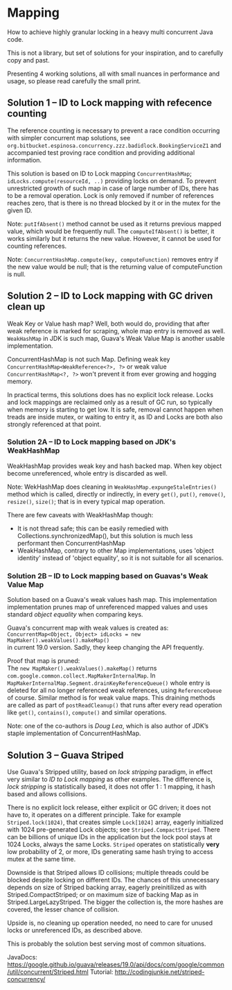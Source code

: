 # Mapping 

How to achieve highly granular locking in a heavy multi concurrent Java code.

This is not a library, but set of solutions for your inspiration, and to carefully copy and past.

Presenting 4 working solutions, all with small nuances in performance and usage, so please read carefully the small print.

## Solution 1 – ID to Lock mapping with refecence counting

The reference counting is necessary to prevent a race condition occurring with simpler concurrent map solutions, see `org.bitbucket.espinosa.concurrency.zzz.badidlock.BookingServiceZ1` and accompanied test proving race condition and providing additional information.

This solution is based on ID to Lock mapping `ConcurrentHashMap`; `idLocks.compute(resourceId, ..)` providing locks on demand. To prevent unrestricted growth of such map in case of large number of IDs, there has to be a removal operation. Lock is only removed if number of references reaches zero, that is there is no thread blocked by it or in the mutex for the given ID.

Note: `putIfAbsent()` method cannot be used as it returns previous mapped value, which would be frequently null. The `computeIfAbsent()` is better, it works similarly but it returns the new value. However, it cannot be used for counting references.

Note: `ConcurrentHashMap.compute(key, computeFunction)` removes entry if the new value would be null; that is the returning value of computeFunction is null.



## Solution 2 – ID to Lock mapping with GC driven clean up

Weak Key or Value hash map? Well, both would do, providing that after weak reference is marked for scraping, whole map entry is removed as well. 
`WeakHashMap` in JDK is such map, Guava's Weak Value Map is another usable implementation.

ConcurrentHashMap is not such Map. Defining weak key `ConcurrentHashMap<WeakReference<?>, ?>` or weak value `ConcurrentHashMap<?, ?>` won't prevent it from ever growing and hogging memory.

In practical terms, this solutions does has no explicit lock release. Locks and lock mappings 
are reclaimed only as a result of GC run, so typically when memory is starting to get low. 
It is safe, removal cannot happen when treads are inside mutex, or waiting to entry it, as 
ID and Locks are both also strongly referenced at that point.



### Solution 2A – ID to Lock mapping based on JDK's WeakHashMap

WeakHashMap provides weak key and hash backed map. When key object become unreferenced, whole entry is discarded as well.

Note: WekHashMap does cleaning in `WeakHashMap.expungeStaleEntries()` method which is called, directly or indirectly, in every `get()`, `put()`, `remove()`, `resize()`, `size()`; 
that is in every typical map operation.

There are few caveats with WeakHashMap though:
   * It is not thread safe; this can be easily remedied with Collections.synchronizedMap(), but this solution is much less performant then ConcurrentHashMap
   * WeakHashMap, contrary to other Map implementations, uses 'object identity' instead of 'object equality', so it is not suitable for all scenarios.



### Solution 2B – ID to Lock mapping based on Guavas's Weak Value Map

Solution based on a Guava's weak values hash map. This implementation implementation
prunes map of unreferenced mapped values and uses standard _object equality_
when comparing keys.

Guava's concurrent map with weak values is created as:  
`ConcurrentMap<Object, Object> idLocks = new MapMaker().weakValues().makeMap()`  
in current 19.0 version. Sadly, they keep changing the API frequently.

Proof that map is pruned:  
The `new MapMaker().weakValues().makeMap()` returns `com.google.common.collect.MapMakerInternalMap`.
In `MapMakerInternalMap.Segment.drainKeyReferenceQueue()` whole entry is deleted for all no longer 
referenced weak references, using `ReferenceQueue` of course. Similar method is for weak value maps. 
This draining methods are called as part of `postReadCleanup()` that runs after every read operation 
like `get()`, `contains()`, `compute()` and similar operations.

Note: one of the co-authors is _Doug Lea_, which is also author of JDK’s staple implementation of ConcurrentHashMap.



## Solution 3 – Guava Striped

Use Guava's Stripped utility, based on _lock stripping_ paradigm, in effect very similar to _ID to Lock mapping_ as other examples. The difference is, _lock stripping_ is statistically based, it does not offer 1 : 1 mapping, it hash based and allows collisions.

There is no explicit lock release, either explicit or GC driven; it does not have to, it operates on a different principle. Take for example `Striped.lock(1024)`, that creates simple `Lock[1024]` array, eagerly initialized with 1024 pre-generated Lock objects; see `Striped.CompactStriped`. There can be billions of unique IDs in the application but the lock pool stays at 1024 Locks, always the same Locks. `Striped` operates on statistically **very** low probability of 2, or more, IDs generating same hash trying to access mutex at the same time. 

Downside is that Striped allows ID collisions; multiple threads could be blocked despite locking on different IDs. The chances of this unnecessary depends on size of Striped backing array, eagerly preinitilized as with Striped.CompactStriped; or on maximum size of backing Map as in Striped.LargeLazyStriped. The bigger the collection is, the more hashes are covered, the lesser chance of collision.

Upside is, no cleaning up operation needed, no need to care for unused locks or unreferenced IDs, as described above.

This is probably the solution best serving most of common situations. 

JavaDocs: https://google.github.io/guava/releases/19.0/api/docs/com/google/common/util/concurrent/Striped.html
Tutorial: http://codingjunkie.net/striped-concurrency/
